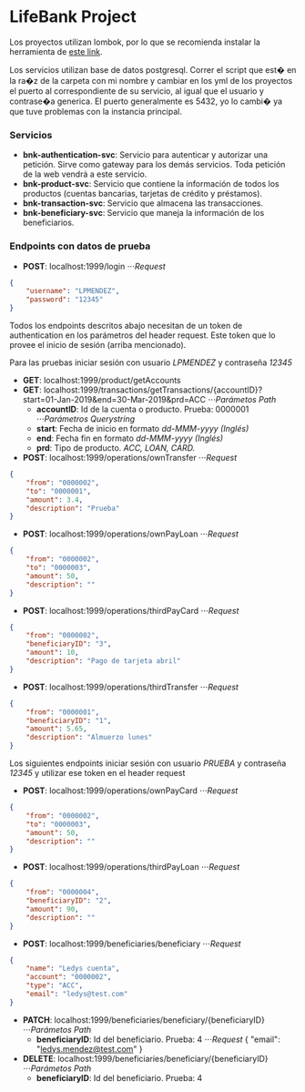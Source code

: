# LifeBank Project
Los proyectos utilizan lombok, por lo que se recomienda instalar la herramienta de [este link](https://projectlombok.org/download).
 
Los servicios utilizan base de datos postgresql. 
Correr el script que est� en la ra�z de la carpeta con mi nombre y cambiar en los yml de los proyectos el puerto al correspondiente de su servicio, al igual que el usuario y contrase�a generica. El puerto generalmente es 5432, yo lo cambi� ya que tuve problemas con la instancia principal.

### Servicios
* **bnk-authentication-svc**: Servicio para autenticar y autorizar una petición. Sirve como gateway para los demás servicios. Toda petición de la web vendrá a este servicio.
* **bnk-product-svc**: Servicio que contiene la información de todos los productos (cuentas bancarias, tarjetas de crédito y préstamos).
* **bnk-transaction-svc**: Servicio que almacena las transacciones.
* **bnk-beneficiary-svc**: Servicio que maneja la información de los beneficiarios.

### Endpoints con datos de prueba
* **POST**: localhost:1999/login
⋅⋅⋅*Request*
```json
{
	"username": "LPMENDEZ",
	"password": "12345"
}
```

Todos los endpoints descritos abajo necesitan de un token de authentication en los parámetros del header request.
Este token que lo provee el inicio de sesión (arriba mencionado).

Para las pruebas iniciar sesión con usuario *LPMENDEZ* y contraseña *12345*

* **GET**: localhost:1999/product/getAccounts
* **GET**: localhost:1999/transactions/getTransactions/{accountID}?start=01-Jan-2019&end=30-Mar-2019&prd=ACC
⋅⋅⋅*Parámetos Path*
    * **accountID**: Id de la cuenta o producto. Prueba: 0000001
⋅⋅⋅*Parámetros Querystring*
    * **start**: Fecha de inicio en formato *dd-MMM-yyyy (Inglés)*
    * **end**: Fecha fin en formato *dd-MMM-yyyy (Inglés)*
    * **prd**: Tipo de producto. *ACC, LOAN, CARD.*
* **POST**: localhost:1999/operations/ownTransfer
⋅⋅⋅*Request*
```json
{
	"from": "0000002",
	"to": "0000001",
	"amount": 3.4,
	"description": "Prueba"
}
```
* **POST**: localhost:1999/operations/ownPayLoan
⋅⋅⋅*Request*
```json
{
	"from": "0000002",
	"to": "0000003",
	"amount": 50,
	"description": ""
}
```
* **POST**: localhost:1999/operations/thirdPayCard
⋅⋅⋅*Request*
```json
{
	"from": "0000002",
	"beneficiaryID": "3",
	"amount": 10,
	"description": "Pago de tarjeta abril"
}
```
* **POST**: localhost:1999/operations/thirdTransfer
⋅⋅⋅*Request*
```json
{
	"from": "0000001",
	"beneficiaryID": "1",
	"amount": 5.65,
	"description": "Almuerzo lunes"
}
```

Los siguientes endpoints iniciar sesión con usuario *PRUEBA* y contraseña *12345* y utilizar ese token en el header request

* **POST**: localhost:1999/operations/ownPayCard
⋅⋅⋅*Request*
```json
{
	"from": "0000002",
	"to": "0000003",
	"amount": 50,
	"description": ""
}
```
* **POST**: localhost:1999/operations/thirdPayLoan
⋅⋅⋅*Request*
```json
{
    "from": "0000004",
    "beneficiaryID": "2",
    "amount": 90,
    "description": ""
}
```
* **POST**: localhost:1999/beneficiaries/beneficiary
⋅⋅⋅*Request*
```json
{
	"name": "Ledys cuenta",
	"account": "0000002",
	"type": "ACC",
	"email": "ledys@test.com"
}
```
* **PATCH**: localhost:1999/beneficiaries/beneficiary/{beneficiaryID}
⋅⋅⋅*Parámetos Path*
    * **beneficiaryID**: Id del beneficiario. Prueba: 4
⋅⋅⋅*Request*
{
	"email": "ledys.mendez@test.com"
}
* **DELETE**: localhost:1999/beneficiaries/beneficiary/{beneficiaryID}
⋅⋅⋅*Parámetos Path*
    * **beneficiaryID**: Id del beneficiario. Prueba: 4